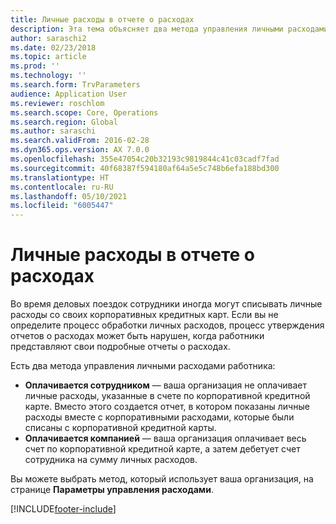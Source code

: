 ```yaml
---
title: Личные расходы в отчете о расходах
description: Эта тема объясняет два метода управления личными расходами работника в Microsoft Dynamics 365 Finance.
author: saraschi2
ms.date: 02/23/2018
ms.topic: article
ms.prod: ''
ms.technology: ''
ms.search.form: TrvParameters
audience: Application User
ms.reviewer: roschlom
ms.search.scope: Core, Operations
ms.search.region: Global
ms.author: saraschi
ms.search.validFrom: 2016-02-28
ms.dyn365.ops.version: AX 7.0.0
ms.openlocfilehash: 355e47054c20b32193c9819844c41c03cadf7fad
ms.sourcegitcommit: 40f68387f594180af64a5e5c748b6efa188bd300
ms.translationtype: HT
ms.contentlocale: ru-RU
ms.lasthandoff: 05/10/2021
ms.locfileid: "6005447"
---
```

# <a name="personal-expenses-on-an-expense-report"></a>Личные расходы в отчете о расходах

Во время деловых поездок сотрудники иногда могут списывать личные расходы со своих корпоративных кредитных карт. Если вы не определите процесс обработки личных расходов, процесс утверждения отчетов о расходах может быть нарушен, когда работники представляют свои подробные отчеты о расходах. 

Есть два метода управления личными расходами работника:

- **Оплачивается сотрудником** — ваша организация не оплачивает личные расходы, указанные в счете по корпоративной кредитной карте. Вместо этого создается отчет, в котором показаны личные расходы вместе с корпоративными расходами, которые были списаны с корпоративной кредитной карты.
- **Оплачивается компанией** — ваша организация оплачивает весь счет по корпоративной кредитной карте, а затем дебетует счет сотрудника на сумму личных расходов.

Вы можете выбрать метод, который использует ваша организация, на странице **Параметры управления расходами**.


[!INCLUDE[footer-include](../includes/footer-banner.md)]